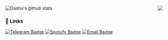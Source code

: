 <br>
<a href="https://github.com/anuraghazra/github-readme-stats"><img align="left" src="https://github-readme-stats.vercel.app/api?username=dkondakova&count_private=true&show_icons=true&title_color=386C3E&icon_color=386C3E&text_color=539F56&cache_seconds=1800&hide_border=true&custom_title=My%20GitHub%20Stats" alt="Dasha's github stats" /></a> <a href="https://github.com/anuraghazra/github-readme-stats"><img align="right" src="https://github-readme-stats.vercel.app/api/top-langs/?username=dkondakova&layout=compact&langs_count=6&title_color=386C3E&hide_border=true" /></a> 
<br clear="all" />

### 🔗 Links  
[![Telegram Badge](https://img.shields.io/badge/-Telegram-386C3E?style=for-the-badge&logo=telegram)](https://t.me/dkondakova)
[![Spotufy Badge](https://img.shields.io/badge/-Spotify-386C3E?style=for-the-badge&logo=spotify)](https://open.spotify.com/user/31lbyjz3rflihu7ytvccpo4muatu)
[![Email Badge](https://img.shields.io/badge/-Email-386C3E?style=for-the-badge&logo=gmail)](mailto:darya.kondakova@gmail.com)  

<!--
**dkondakova/dkondakova** is a ✨ _special_ ✨ repository because its `README.md` (this file) appears on your GitHub profile.

Here are some ideas to get you started:

- 🔭 I’m currently working on ...
- 🌱 I’m currently learning ...
- 👯 I’m looking to collaborate on ...
- 🤔 I’m looking for help with ...
- 💬 Ask me about ...
- 📫 How to reach me: ...
- 😄 Pronouns: ...
- ⚡ Fun fact: ...
-->
